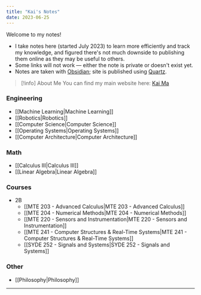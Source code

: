 ```yaml
---
title: "Kai's Notes"
date: 2023-06-25
---
```

Welcome to my notes!
- I take notes here (started July 2023) to learn more efficiently and track my knowledge, and figured there's not much downside to publishing them online as they may be useful to others. 
- Some links will not work — either the note is private or doesn't exist yet.
- Notes are taken with [Obsidian](https://obsidian.md); site is published using [Quartz](https://quartz.jzhao.xyz).

>[!info] About Me
>You can find my main website here: [Kai Ma](https://k78ma.github.io)

### Engineering
- [[Machine Learning|Machine Learning]]
- [[Robotics|Robotics]]
- [[Computer Science|Computer Science]]
- [[Operating Systems|Operating Systems]]
- [[Computer Architecture|Computer Architecture]]

### Math
- [[Calculus III|Calculus III]]
- [[Linear Algebra|Linear Algebra]]

### Courses
- 2B
	- [[MTE 203 - Advanced Calculus|MTE 203 - Advanced Calculus]]
	- [[MTE 204 - Numerical Methods|MTE 204 - Numerical Methods]]
	- [[MTE 220 - Sensors and Instrumentation|MTE 220 - Sensors and Instrumentation]]
	- [[MTE 241 - Computer Structures & Real-Time Systems|MTE 241 - Computer Structures & Real-Time Systems]]
	- [[SYDE 252 - Signals and Systems|SYDE 252 - Signals and Systems]] 
### Other
- [[Philosophy|Philosophy]]
---
